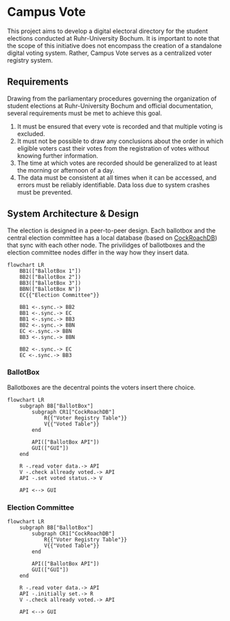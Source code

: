 # Campus Vote

This project aims to develop a digital electoral directory for the student elections conducted at Ruhr-University Bochum. It is important to note that the scope of this initiative does not encompass the creation of a standalone digital voting system. Rather, Campus Vote serves as a centralized voter registry system.

## Requirements

Drawing from the parliamentary procedures governing the organization of student elections at Ruhr-University Bochum and official documentation, several requirements must be met to achieve this goal.

1.  It must be ensured that every vote is recorded and that multiple voting is excluded.
2.  It must not be possible to draw any conclusions about the order in which eligible voters cast their votes from the registration of votes without knowing further information.
3.  The time at which votes are recorded should be generalized to at least the morning or afternoon of a day.
4.  The data must be consistent at all times when it can be accessed, and errors must be reliably identifiable. Data loss due to system crashes must be prevented.

## System Architecture & Design 

The election is designed in a peer-to-peer design. Each ballotbox and the central election committee has a local database (based on [CockRoachDB](https://github.com/cockroachdb/cockroach)) that sync with each other node. The privilidges of ballotboxes and the election committee nodes differ in the way how they insert data.

```mermaid
flowchart LR
    BB1(["BallotBox 1"])
    BB2(["BallotBox 2"])
    BB3(["BallotBox 3"])
    BBN(["BallotBox N"])
    EC{{"Election Committee"}}

    BB1 <-.sync.-> BB2
    BB1 <-.sync.-> EC
    BB1 <-.sync.-> BB3
    BB2 <-.sync.-> BBN
    EC <-.sync.-> BBN
    BB3 <-.sync.-> BBN

    BB2 <-.sync.-> EC
    EC <-.sync.-> BB3
```

### BallotBox

Ballotboxes are the decentral points the voters insert there choice.

```mermaid
flowchart LR
    subgraph BB["BallotBox"]
        subgraph CR1["CockRoachDB"]
            R{{"Voter Registry Table"}}
            V{{"Voted Table"}}
        end

        API(["BallotBox API"])
        GUI(["GUI"]) 
    end

    R -.read voter data.-> API
    V -.check allready voted.-> API   
    API -.set voted status.-> V

    API <--> GUI   
```

### Election Committee

```mermaid
flowchart LR
    subgraph BB["BallotBox"]
        subgraph CR1["CockRoachDB"]
            R{{"Voter Registry Table"}}
            V{{"Voted Table"}}
        end

        API(["BallotBox API"])
        GUI(["GUI"]) 
    end

    R -.read voter data.-> API
    API -.initially set.-> R
    V -.check allready voted.-> API   

    API <--> GUI   
```
